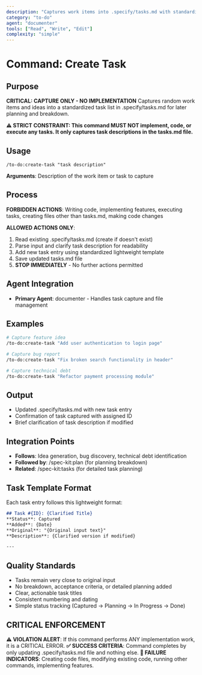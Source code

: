 ```yaml
---
description: "Captures work items into .specify/tasks.md with standardized lightweight entries"
category: "to-do"
agent: "documenter"
tools: ["Read", "Write", "Edit"]
complexity: "simple"
---
```


# Command: Create Task

## Purpose
**CRITICAL: CAPTURE ONLY - NO IMPLEMENTATION**
Captures random work items and ideas into a standardized task list in .specify/tasks.md for later planning and breakdown.

**⚠️ STRICT CONSTRAINT: This command MUST NOT implement, code, or execute any tasks. It only captures task descriptions in the tasks.md file.**

## Usage
```
/to-do:create-task "task description"
```

**Arguments**: Description of the work item or task to capture

## Process
**FORBIDDEN ACTIONS**: Writing code, implementing features, executing tasks, creating files other than tasks.md, making code changes

**ALLOWED ACTIONS ONLY**:
1. Read existing .specify/tasks.md (create if doesn't exist)
2. Parse input and clarify task description for readability
3. Add new task entry using standardized lightweight template
4. Save updated tasks.md file
5. **STOP IMMEDIATELY** - No further actions permitted

## Agent Integration
- **Primary Agent**: documenter - Handles task capture and file management

## Examples
```bash
# Capture feature idea
/to-do:create-task "Add user authentication to login page"

# Capture bug report
/to-do:create-task "Fix broken search functionality in header"

# Capture technical debt
/to-do:create-task "Refactor payment processing module"
```

## Output
- Updated .specify/tasks.md with new task entry
- Confirmation of task captured with assigned ID
- Brief clarification of task description if modified

## Integration Points
- **Follows**: Idea generation, bug discovery, technical debt identification
- **Followed by**: /spec-kit:plan (for planning breakdown)
- **Related**: /spec-kit:tasks (for detailed task planning)

## Task Template Format
Each task entry follows this lightweight format:
```markdown
## Task #{ID}: {Clarified Title}
**Status**: Captured
**Added**: {Date}
**Original**: "{Original input text}"
**Description**: {Clarified version if modified}

---
```

## Quality Standards
- Tasks remain very close to original input
- No breakdown, acceptance criteria, or detailed planning added
- Clear, actionable task titles
- Consistent numbering and dating
- Simple status tracking (Captured → Planning → In Progress → Done)

## CRITICAL ENFORCEMENT
**⚠️ VIOLATION ALERT**: If this command performs ANY implementation work, it is a CRITICAL ERROR.
**✅ SUCCESS CRITERIA**: Command completes by only updating .specify/tasks.md file and nothing else.
**🚫 FAILURE INDICATORS**: Creating code files, modifying existing code, running other commands, implementing features.